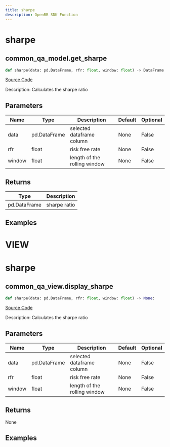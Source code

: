 ```yaml
---
title: sharpe
description: OpenBB SDK Function
---
```

# sharpe

## common_qa_model.get_sharpe

```python
def sharpe(data: pd.DataFrame, rfr: float, window: float) -> DataFrame:
```
[Source Code](https://github.com/OpenBB-finance/OpenBBTerminal/tree/main/openbb_terminal/common/quantitative_analysis/qa_model.py#L539)

Description: Calculates the sharpe ratio

## Parameters

| Name | Type | Description | Default | Optional |
| ---- | ---- | ----------- | ------- | -------- |
| data | pd.DataFrame | selected dataframe column | None | False |
| rfr | float | risk free rate | None | False |
| window | float | length of the rolling window | None | False |

## Returns

| Type | Description |
| ---- | ----------- |
| pd.DataFrame | sharpe ratio |

## Examples




# VIEW

# sharpe

## common_qa_view.display_sharpe

```python
def sharpe(data: pd.DataFrame, rfr: float, window: float) -> None:
```
[Source Code](https://github.com/OpenBB-finance/OpenBBTerminal/tree/main/openbb_terminal/common/quantitative_analysis/qa_view.py#L1114)

Description: Calculates the sharpe ratio

## Parameters

| Name | Type | Description | Default | Optional |
| ---- | ---- | ----------- | ------- | -------- |
| data | pd.DataFrame | selected dataframe column | None | False |
| rfr | float | risk free rate | None | False |
| window | float | length of the rolling window | None | False |

## Returns

None

## Examples

